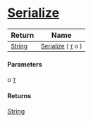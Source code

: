 # [Serialize](./NetCoreSerializationHelper-100664136.md)



| Return | Name | 
| --- | --- | 
| <sub>[String](https://docs.microsoft.com/en-us/dotnet/api/System.String)</sub>| <sub>[Serialize](./NetCoreSerializationHelper-100664136.md) ( [`T`](./NetCoreSerializationHelper-100664136.md) o )</sub>| <br>


#### Parameters
 o  [`T`](./NetCoreSerializationHelper-100664136.md)
#### Returns
[String](https://docs.microsoft.com/en-us/dotnet/api/System.String)
